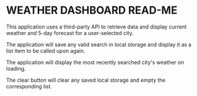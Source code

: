 # WEATHER DASHBOARD READ-ME

This application uses a third-party API to retrieve data and display current weather and 5-day forecast for a user-selected city.

The application will save any valid search in local storage and display it as a list item to be called upon again.

The application will display the most recently searched city's weather on loading.

The clear button will clear any saved local storage and empty the corresponding list.